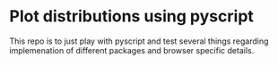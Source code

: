# Plot distributions using pyscript
This repo is to just play with pyscript and test several things regarding implemenation of different packages and browser specific details.
